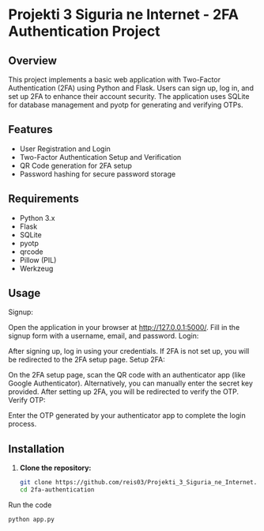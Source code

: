 # Projekti 3 Siguria ne Internet - 2FA Authentication Project

## Overview

This project implements a basic web application with Two-Factor Authentication (2FA) using Python and Flask. Users can sign up, log in, and set up 2FA to enhance their account security. The application uses SQLite for database management and pyotp for generating and verifying OTPs.

## Features

- User Registration and Login
- Two-Factor Authentication Setup and Verification
- QR Code generation for 2FA setup
- Password hashing for secure password storage

## Requirements

- Python 3.x
- Flask
- SQLite
- pyotp
- qrcode
- Pillow (PIL)
- Werkzeug

## Usage
Signup:

Open the application in your browser at http://127.0.0.1:5000/.
Fill in the signup form with a username, email, and password.
Login:

After signing up, log in using your credentials.
If 2FA is not set up, you will be redirected to the 2FA setup page.
Setup 2FA:

On the 2FA setup page, scan the QR code with an authenticator app (like Google Authenticator).
Alternatively, you can manually enter the secret key provided.
After setting up 2FA, you will be redirected to verify the OTP.
Verify OTP:

Enter the OTP generated by your authenticator app to complete the login process.

## Installation

1. **Clone the repository:**
   ```sh
   git clone https://github.com/reis03/Projekti_3_Siguria_ne_Internet.git
   cd 2fa-authentication

Run the code
```sh
python app.py
